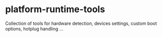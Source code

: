 # platform-runtime-tools
Collection of tools for hardware detection, devices settings, custom boot options, hotplug handling ...
